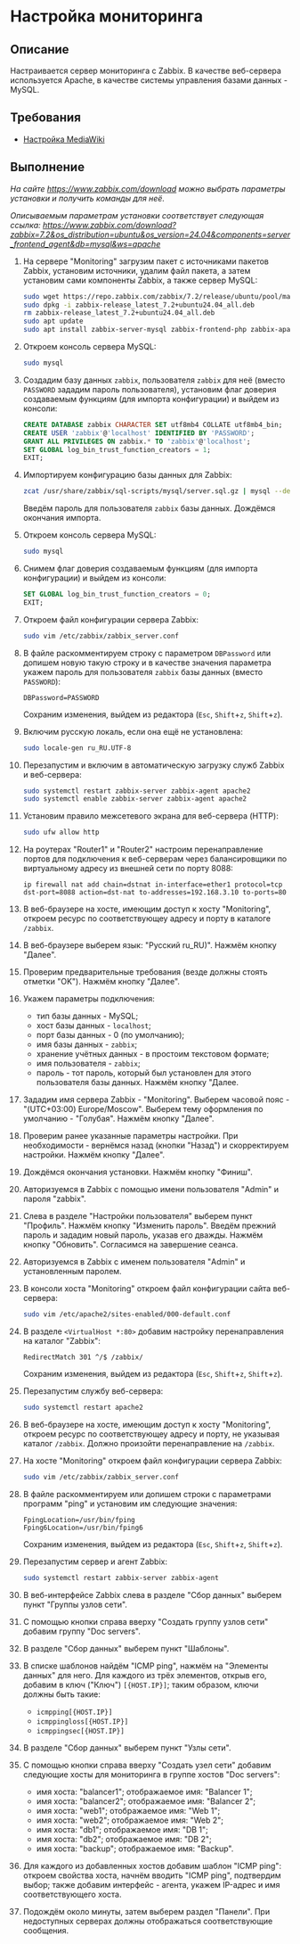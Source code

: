 # Настройка мониторинга

## Описание

Настраивается сервер мониторинга с Zabbix. В качестве веб-сервера используется Apache, в качестве системы управления базами данных - MySQL.

## Требования

* [Настройка MediaWiki](mediawiki-database.md)

## Выполнение

*На сайте <https://www.zabbix.com/download> можно выбрать параметры установки и получить команды для неё.*

*Описываемым параметрам установки соответствует следующая ссылка:
<https://www.zabbix.com/download?zabbix=7.2&os_distribution=ubuntu&os_version=24.04&components=server_frontend_agent&db=mysql&ws=apache>*

1. На сервере "Monitoring" загрузим пакет с источниками пакетов Zabbix, установим источники, удалим файл пакета, а затем установим сами компоненты Zabbix, а также сервер MySQL:

    ```sh
    sudo wget https://repo.zabbix.com/zabbix/7.2/release/ubuntu/pool/main/z/zabbix-release/zabbix-release_latest_7.2+ubuntu24.04_all.deb
    sudo dpkg -i zabbix-release_latest_7.2+ubuntu24.04_all.deb
    rm zabbix-release_latest_7.2+ubuntu24.04_all.deb
    sudo apt update
    sudo apt install zabbix-server-mysql zabbix-frontend-php zabbix-apache-conf zabbix-sql-scripts zabbix-agent mysql-server
    ```

2. Откроем консоль сервера MySQL:

    ```sh
    sudo mysql
    ```

3. Создадим базу данных `zabbix`, пользователя `zabbix` для неё (вместо `PASSWORD` зададим пароль пользователя), установим флаг доверия создаваемым функциям (для импорта конфигурации) и выйдем из консоли:

    ```sql
    CREATE DATABASE zabbix CHARACTER SET utf8mb4 COLLATE utf8mb4_bin;
    CREATE USER 'zabbix'@'localhost' IDENTIFIED BY 'PASSWORD';
    GRANT ALL PRIVILEGES ON zabbix.* TO 'zabbix'@'localhost';
    SET GLOBAL log_bin_trust_function_creators = 1;
    EXIT;
    ```

4. Импортируем конфигурацию базы данных для Zabbix:

    ```sh
    zcat /usr/share/zabbix/sql-scripts/mysql/server.sql.gz | mysql --default-character-set=utf8mb4 -uzabbix -p zabbix
    ```

    Введём пароль для пользователя `zabbix` базы данных.
    Дождёмся окончания импорта.

5. Откроем консоль сервера MySQL:

    ```sh
    sudo mysql
    ```

6. Снимем флаг доверия создаваемым функциям (для импорта конфигурации) и выйдем из консоли:

    ```sql
    SET GLOBAL log_bin_trust_function_creators = 0;
    EXIT;
    ```

7. Откроем файл конфигурации сервера Zabbix:

    ```sh
    sudo vim /etc/zabbix/zabbix_server.conf
    ```

8. В файле раскомментируем строку с параметром `DBPassword` или допишем новую такую строку и в качестве значения параметра укажем пароль для пользователя `zabbix` базы данных (вместо `PASSWORD`):

    ```config
    DBPassword=PASSWORD
    ```

    Сохраним изменения, выйдем из редактора (`Esc`, `Shift`+`z`, `Shift`+`z`).

9. Включим русскую локаль, если она ещё не установлена:

    ```sh
    sudo locale-gen ru_RU.UTF-8
    ```

10. Перезапустим и включим в автоматическую загрузку служб Zabbix и веб-сервера:

    ```sh
    sudo systemctl restart zabbix-server zabbix-agent apache2
    sudo systemctl enable zabbix-server zabbix-agent apache2
    ```

11. Установим правило межсетевого экрана для веб-сервера (HTTP):

    ```sh
    sudo ufw allow http
    ```

12. На роутерах "Router1" и "Router2" настроим перенаправление портов для подключения к веб-серверам через балансировщики по виртуальному адресу из внешней сети по порту 8088:

    ```mikrotik
    ip firewall nat add chain=dstnat in-interface=ether1 protocol=tcp dst-port=8088 action=dst-nat to-addresses=192.168.3.10 to-ports=80
    ```

13. В веб-браузере на хосте, имеющим доступ к хосту "Monitoring", откроем ресурс по соответствующеу адресу и порту в каталоге `/zabbix`.

14. В веб-браузере выберем язык: "Русский ru_RU)". Нажмём кнопку "Далее".

15. Проверим предварительные требования (везде должны стоять отметки "OK"). Нажмём кнопку "Далее".

16. Укажем параметры подключения:
    * тип базы данных - MySQL;
    * хост базы данных - `localhost`;
    * порт базы данных - 0 (по умолчанию);
    * имя базы данных - `zabbix`;
    * хранение учётных данных - в простоим текстовом формате;
    * имя пользователя - `zabbix`;
    * пароль - тот пароль, который был установлен для этого пользователя базы данных.
    Нажмём кнопку "Далее.

17. Зададим имя сервера Zabbix - "Monitoring". Выберем часовой пояс - "(UTC+03:00) Europe/Moscow". Выберем тему оформления по умолчанию - "Голубая". Нажмём кнопку "Далее".

18. Проверим ранее указанные параметры настройки. При необходимости - вернёмся назад (кнопки "Назад") и скорректируем настройки. Нажмём кнопку "Далее".

19. Дождёмся окончания установки. Нажмём кнопку "Финиш".

20. Авторизуемся в Zabbix с помощью имени пользователя "Admin" и пароля "zabbix".

21. Слева в разделе "Настройки пользователя" выберем пункт "Профиль". Нажмём кнопку "Изменить пароль". Введём прежний пароль и зададим новый пароль, указав его дважды. Нажмём кнопку "Обновить". Согласимся на завершение сеанса.

22. Авторизуемся в Zabbix с именем пользователя "Admin" и установленным паролем.

23. В консоли хоста "Monitoring" откроем файл конфигурации сайта веб-сервера:

    ```sh
    sudo vim /etc/apache2/sites-enabled/000-default.conf
    ```

24. В разделе `<VirtualHost *:80>` добавим настройку перенаправления на каталог "Zabbix":

    ```config
    RedirectMatch 301 ^/$ /zabbix/
    ```

    Сохраним изменения, выйдем из редактора (`Esc`, `Shift`+`z`, `Shift`+`z`).

25. Перезапустим службу веб-сервера:

    ```sh
    sudo systemctl restart apache2
    ```

26. В веб-браузере на хосте, имеющим доступ к хосту "Monitoring", откроем ресурс по соответствующеу адресу и порту, не указывая каталог `/zabbix`. Должно произойти перенаправление на `/zabbix`.

27. На хосте "Monitoring" откроем файл конфигурации сервера Zabbix:

    ```sh
    sudo vim /etc/zabbix/zabbix_server.conf
    ```

28. В файле раскомментируем или допишем строки с параметрами программ "ping" и установим им следующие значения:

    ```config
    FpingLocation=/usr/bin/fping
    Fping6Location=/usr/bin/fping6
    ```

    Сохраним изменения, выйдем из редактора (`Esc`, `Shift`+`z`, `Shift`+`z`).

29. Перезапустим сервер и агент Zabbix:

    ```sh
    sudo systemctl restart zabbix-server zabbix-agent
    ```

30. В веб-интерфейсе Zabbix слева в разделе "Сбор данных" выберем пункт "Группы узлов сети".

31. С помощью кнопки справа вверху "Создать группу узлов сети" добавим группу "Doc servers".

32. В разделе "Сбор данных" выберем пункт "Шаблоны".

33. В списке шаблонов найдём "ICMP ping", нажмём на "Элементы данных" для него. Для каждого из трёх элементов, открыв его, добавим в ключ ("Ключ") `[{HOST.IP}]`; таким образом, ключи должны быть такие:
    * `icmpping[{HOST.IP}]`
    * `icmppingloss[{HOST.IP}]`
    * `icmppingsec[{HOST.IP}]`

34. В разделе "Сбор данных" выберем пункт "Узлы сети".

35. С помощью кнопки справа вверху "Создать узел сети" добавим следующие хосты для мониторинга в группе хостов "Doc servers":

    * имя хоста: "balancer1"; отображаемое имя: "Balancer 1";
    * имя хоста: "balancer2"; отображаемое имя: "Balancer 2";
    * имя хоста: "web1"; отображаемое имя: "Web 1";
    * имя хоста: "web2"; отображаемое имя: "Web 2";
    * имя хоста: "db1"; отображаемое имя: "DB 1";
    * имя хоста: "db2"; отображаемое имя: "DB 2";
    * имя хоста: "backup"; отображаемое имя: "Backup".

36. Для каждого из добавленных хостов добавим шаблон "ICMP ping": откроем свойства хоста, начнём вводить "ICMP ping", подтвердим выбор; также добавим интерфейс - агента, укажем IP-адрес и имя соответствующего хоста.

37. Подождём около минуты, затем выберем раздел "Панели". При недоступных серверах должны отображаться соответствующие сообщения.
